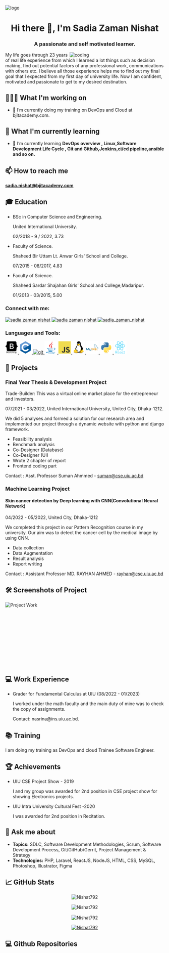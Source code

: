 ![logo](https://user-images.githubusercontent.com/131149262/234837102-c016b0c9-7985-45d1-87ec-5329c46789f9.png)
<h1 align="center">Hi there 👋, I'm Sadia Zaman Nishat</h1>
<h3 align="center">A passionate and self motivated learner.</h3>

<img align="right" alt="coding" width="300" src="https://user-images.githubusercontent.com/131149262/235105972-6514f84e-8dc9-4cb3-9ebc-df3d8540f3f1.png">

<p>My life goes through 23 years of real life experience from which I learned a
lot things such as decision making, find out potential factors of any
professional work, communications with others etc. I believe all those
experience helps me to find out my final goal that I expected from my first
day of university life. Now I am confident, motivated and passionate to get to my desired destination.
</p>

## 👨🏽‍💻 What I'm working on
- 🔭 I’m currently doing my training on DevOps and Cloud at bjitacademy.com.
## 🧠 What I'm currently learning
- 🌱 I’m currently learning **DevOps overview , Linux,Software Development Life Cycle , Git and Github,Jenkins,ci/cd pipeline,ansible and so on.**
## 📫 How to reach me
  **sadia.nishat@bjitacademy.com**
  
  ## 🎓 Education
- BSc in Computer Science and Engineering.

   United International University.
   
   02/2018 - 9 / 2022, 3.73

- Faculty of Science.

  Shaheed Bir Uttam Lt. Anwar Girls' School and College.
  
  07/2015 - 08/2017, 4.83

- Faculty of Science.

  Shaheed Sardar Shajahan Girls' School and College,Madaripur.

  01/2013 - 03/2015, 5.00

<h3 align="left">Connect with me:</h3>
<p align="left">
<a href="https://linkedin.com/in/sadia zaman nishat" target="blank"><img align="center" src="https://raw.githubusercontent.com/rahuldkjain/github-profile-readme-generator/master/src/images/icons/Social/linked-in-alt.svg" alt="sadia zaman nishat" height="30" width="40" /></a>
<a href="https://fb.com/sadia zaman nishat" target="blank"><img align="center" src="https://raw.githubusercontent.com/rahuldkjain/github-profile-readme-generator/master/src/images/icons/Social/facebook.svg" alt="sadia zaman nishat" height="30" width="40" /></a>
<a href="https://instagram.com/sadia_zaman_nishat" target="blank"><img align="center" src="https://raw.githubusercontent.com/rahuldkjain/github-profile-readme-generator/master/src/images/icons/Social/instagram.svg" alt="sadia_zaman_nishat" height="30" width="40" /></a>
</p>

<h3 align="left">Languages and Tools:</h3>
<p align="left"> <a href="https://getbootstrap.com" target="_blank" rel="noreferrer"> <img src="https://raw.githubusercontent.com/devicons/devicon/master/icons/bootstrap/bootstrap-plain-wordmark.svg" alt="bootstrap" width="40" height="40"/> </a> <a href="https://www.cprogramming.com/" target="_blank" rel="noreferrer"> <img src="https://raw.githubusercontent.com/devicons/devicon/master/icons/c/c-original.svg" alt="c" width="40" height="40"/> </a> <a href="https://git-scm.com/" target="_blank" rel="noreferrer"> <img src="https://www.vectorlogo.zone/logos/git-scm/git-scm-icon.svg" alt="git" width="40" height="40"/> </a> <a href="https://www.java.com" target="_blank" rel="noreferrer"> <img src="https://raw.githubusercontent.com/devicons/devicon/master/icons/java/java-original.svg" alt="java" width="40" height="40"/> </a> <a href="https://developer.mozilla.org/en-US/docs/Web/JavaScript" target="_blank" rel="noreferrer"> <img src="https://raw.githubusercontent.com/devicons/devicon/master/icons/javascript/javascript-original.svg" alt="javascript" width="40" height="40"/> </a> <a href="https://www.linux.org/" target="_blank" rel="noreferrer"> <img src="https://raw.githubusercontent.com/devicons/devicon/master/icons/linux/linux-original.svg" alt="linux" width="40" height="40"/> </a> <a href="https://www.mysql.com/" target="_blank" rel="noreferrer"> <img src="https://raw.githubusercontent.com/devicons/devicon/master/icons/mysql/mysql-original-wordmark.svg" alt="mysql" width="40" height="40"/> </a> <a href="https://www.python.org" target="_blank" rel="noreferrer"> <img src="https://raw.githubusercontent.com/devicons/devicon/master/icons/python/python-original.svg" alt="python" width="40" height="40"/> </a> <a href="https://reactjs.org/" target="_blank" rel="noreferrer"> <img src="https://raw.githubusercontent.com/devicons/devicon/master/icons/react/react-original-wordmark.svg" alt="react" width="40" height="40"/> </a> </p>

## 🌟 Projects

  ### Final Year Thesis & Development Project
Trade-Builder:
This was a virtual online market place for the entrepreneur and investors. 

07/2021 - 03/2022, United International University, United City, Dhaka-1212.

We did 5 analyses and formed a solution for our research area and implemented our project through a dynamic website with python and django framework.
- Feasibility analysis 
- Benchmark analysis 
- Co-Designer (Database)
- Co-Designer (UI)
- Wrote 2 chapter of report
- Frontend coding part

Contact : Asst. Professor Suman Ahmmed - suman@cse.uiu.ac.bd

  ### Machine Learning Project
#### Skin cancer detection by Deep learning with CNN(Convolutional Neural Network)

04/2022 - 05/2022, United City, Dhaka-1212

 We completed this project in our Pattern Recognition course in my university. Our aim was to detect the cancer cell by the medical image by using CNN.
- Data collection 
- Data Augmentation 
- Result analysis 
- Report writing

Contact : Assistant Professor MD. RAYHAN AHMED - rayhan@cse.uiu.ac.bd



## 🛠️ Screenshots of Project
<img alt="Project Work" height="200" src="https://miro.medium.com/v2/resize:fit:828/1*oeyjen1fL_SdX2w2_TCS6A.gif" style="max-width: 100%; display: inline-block;">


## 💻 Work Experience
- Grader for Fundamental Calculus at UIU (08/2022 - 01/2023)
  <p>I worked under the math faculty and the main duty of mine was to check the
  copy of assignments. </p>
  Contact: nasrina@ins.uiu.ac.bd.


## 📚 Training
I am doing my training as DevOps and cloud Trainee Software Engineer.

## 🏆 Achievements
- UIU CSE Project Show - 2019

  I and my group was awarded for 2nd position in CSE project show for showing Electronics projects.

- UIU Intra University Cultural Fest -2020

  I was awarded for 2nd position in Recitation.

## 💬 Ask me about
- <b>Topics:</b> SDLC, Software Development Methodologies, Scrum, Software Development Process, Git/GitHub/Gerrit, Project Management & Strategy
- <b>Technologies:</b> PHP, Laravel, ReactJS, NodeJS, HTML, CSS, MySQL, Photoshop, Illustrator, Figma


## 📈 GitHub Stats
<div align="center">
<p align="center"> <img src="https://komarev.com/ghpvc/?username=Nishat792&label=Profile%20views&color=0e75b6&style=flat" alt="Nishat792" /> </p>
<p><img align="center" src="https://github-readme-stats.vercel.app/api?username=Nishat792&show_icons=true&locale=en" alt="Nishat792" /></p>
<p><img align="center" src="https://github-readme-streak-stats.herokuapp.com/?user=Nishat792&" alt="Nishat792" /></p>
 </div>
<p align="center"> <a href="https://github.com/ryo-ma/github-profile-trophy"><img src="https://github-profile-trophy.vercel.app/?username=Nishat792" alt="Nishat792" /></a> </p>

## 💻 Github Repositories
